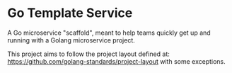 # Go Template Service

A Go microservice "scaffold", meant to help teams quickly get up and running with a Golang microservice project.

This project aims to follow the project layout defined at: https://github.com/golang-standards/project-layout with some exceptions.